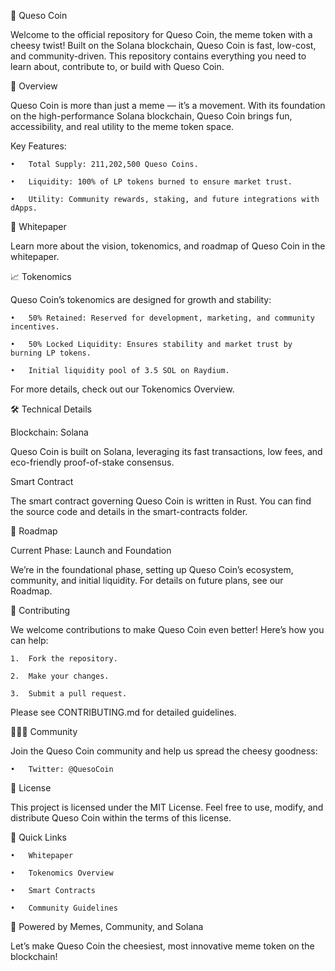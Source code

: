🧀 Queso Coin



Welcome to the official repository for Queso Coin, the meme token with a cheesy twist! Built on the Solana blockchain, Queso Coin is fast, low-cost, and community-driven. This repository contains everything you need to learn about, contribute to, or build with Queso Coin.



🌟 Overview



Queso Coin is more than just a meme — it’s a movement. With its foundation on the high-performance Solana blockchain, Queso Coin brings fun, accessibility, and real utility to the meme token space.



Key Features:

	•	Total Supply: 211,202,500 Queso Coins.

	•	Liquidity: 100% of LP tokens burned to ensure market trust.

	•	Utility: Community rewards, staking, and future integrations with dApps.



📜 Whitepaper



Learn more about the vision, tokenomics, and roadmap of Queso Coin in the whitepaper.



📈 Tokenomics



Queso Coin’s tokenomics are designed for growth and stability:

	•	50% Retained: Reserved for development, marketing, and community incentives.

	•	50% Locked Liquidity: Ensures stability and market trust by burning LP tokens.

	•	Initial liquidity pool of 3.5 SOL on Raydium.



For more details, check out our Tokenomics Overview.



🛠️ Technical Details



Blockchain: Solana



Queso Coin is built on Solana, leveraging its fast transactions, low fees, and eco-friendly proof-of-stake consensus.



Smart Contract



The smart contract governing Queso Coin is written in Rust. You can find the source code and details in the smart-contracts folder.



🚀 Roadmap



Current Phase: Launch and Foundation



We’re in the foundational phase, setting up Queso Coin’s ecosystem, community, and initial liquidity. For details on future plans, see our Roadmap.



🤝 Contributing



We welcome contributions to make Queso Coin even better! Here’s how you can help:

	1.	Fork the repository.

	2.	Make your changes.

	3.	Submit a pull request.



Please see CONTRIBUTING.md for detailed guidelines.



🧑‍🤝‍🧑 Community



Join the Queso Coin community and help us spread the cheesy goodness:

	•	Twitter: @QuesoCoin





📜 License



This project is licensed under the MIT License. Feel free to use, modify, and distribute Queso Coin within the terms of this license.



🧀 Quick Links



	•	Whitepaper

	•	Tokenomics Overview

	•	Smart Contracts

	•	Community Guidelines



🧀 Powered by Memes, Community, and Solana



Let’s make Queso Coin the cheesiest, most innovative meme token on the blockchain!
